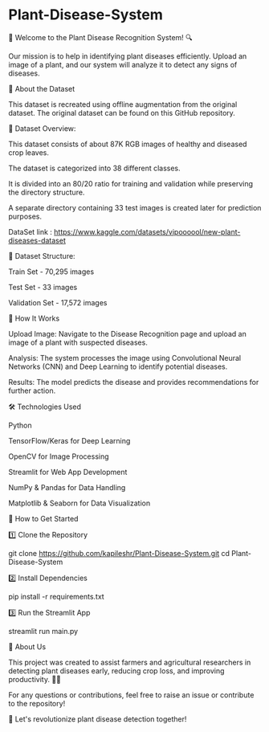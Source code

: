 # Plant-Disease-System
🌿 Welcome to the Plant Disease Recognition System! 🔍

Our mission is to help in identifying plant diseases efficiently. Upload an image of a plant, and our system will analyze it to detect any signs of diseases.

📂 About the Dataset

This dataset is recreated using offline augmentation from the original dataset. The original dataset can be found on this GitHub repository.

🔹 Dataset Overview:

This dataset consists of about 87K RGB images of healthy and diseased crop leaves.

The dataset is categorized into 38 different classes.

It is divided into an 80/20 ratio for training and validation while preserving the directory structure.

A separate directory containing 33 test images is created later for prediction purposes.

DataSet link : https://www.kaggle.com/datasets/vipoooool/new-plant-diseases-dataset

📁 Dataset Structure:

Train Set - 70,295 images

Test Set - 33 images

Validation Set - 17,572 images

🚀 How It Works

Upload Image: Navigate to the Disease Recognition page and upload an image of a plant with suspected diseases.

Analysis: The system processes the image using Convolutional Neural Networks (CNN) and Deep Learning to identify potential diseases.

Results: The model predicts the disease and provides recommendations for further action.

🛠️ Technologies Used

Python 

TensorFlow/Keras for Deep Learning

OpenCV for Image Processing

Streamlit for Web App Development

NumPy & Pandas for Data Handling

Matplotlib & Seaborn for Data Visualization

🏁 How to Get Started

1️⃣ Clone the Repository

git clone https://github.com/kapileshr/Plant-Disease-System.git
cd Plant-Disease-System

2️⃣ Install Dependencies

pip install -r requirements.txt

3️⃣ Run the Streamlit App

streamlit run main.py

📜 About Us

This project was created to assist farmers and agricultural researchers in detecting plant diseases early, reducing crop loss, and improving productivity. 🌱💡

For any questions or contributions, feel free to raise an issue or contribute to the repository!

🚀 Let's revolutionize plant disease detection together!
